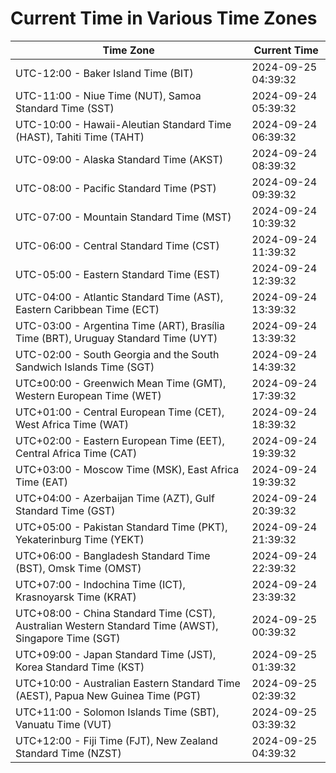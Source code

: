 # Current Time in Various Time Zones

| Time Zone | Current Time |
|-----------|--------------|
| UTC-12:00 - Baker Island Time (BIT) | 2024-09-25 04:39:32 |
| UTC-11:00 - Niue Time (NUT), Samoa Standard Time (SST) | 2024-09-24 05:39:32 |
| UTC-10:00 - Hawaii-Aleutian Standard Time (HAST), Tahiti Time (TAHT) | 2024-09-24 06:39:32 |
| UTC-09:00 - Alaska Standard Time (AKST) | 2024-09-24 08:39:32 |
| UTC-08:00 - Pacific Standard Time (PST) | 2024-09-24 09:39:32 |
| UTC-07:00 - Mountain Standard Time (MST) | 2024-09-24 10:39:32 |
| UTC-06:00 - Central Standard Time (CST) | 2024-09-24 11:39:32 |
| UTC-05:00 - Eastern Standard Time (EST) | 2024-09-24 12:39:32 |
| UTC-04:00 - Atlantic Standard Time (AST), Eastern Caribbean Time (ECT) | 2024-09-24 13:39:32 |
| UTC-03:00 - Argentina Time (ART), Brasília Time (BRT), Uruguay Standard Time (UYT) | 2024-09-24 13:39:32 |
| UTC-02:00 - South Georgia and the South Sandwich Islands Time (SGT) | 2024-09-24 14:39:32 |
| UTC±00:00 - Greenwich Mean Time (GMT), Western European Time (WET) | 2024-09-24 17:39:32 |
| UTC+01:00 - Central European Time (CET), West Africa Time (WAT) | 2024-09-24 18:39:32 |
| UTC+02:00 - Eastern European Time (EET), Central Africa Time (CAT) | 2024-09-24 19:39:32 |
| UTC+03:00 - Moscow Time (MSK), East Africa Time (EAT) | 2024-09-24 19:39:32 |
| UTC+04:00 - Azerbaijan Time (AZT), Gulf Standard Time (GST) | 2024-09-24 20:39:32 |
| UTC+05:00 - Pakistan Standard Time (PKT), Yekaterinburg Time (YEKT) | 2024-09-24 21:39:32 |
| UTC+06:00 - Bangladesh Standard Time (BST), Omsk Time (OMST) | 2024-09-24 22:39:32 |
| UTC+07:00 - Indochina Time (ICT), Krasnoyarsk Time (KRAT) | 2024-09-24 23:39:32 |
| UTC+08:00 - China Standard Time (CST), Australian Western Standard Time (AWST), Singapore Time (SGT) | 2024-09-25 00:39:32 |
| UTC+09:00 - Japan Standard Time (JST), Korea Standard Time (KST) | 2024-09-25 01:39:32 |
| UTC+10:00 - Australian Eastern Standard Time (AEST), Papua New Guinea Time (PGT) | 2024-09-25 02:39:32 |
| UTC+11:00 - Solomon Islands Time (SBT), Vanuatu Time (VUT) | 2024-09-25 03:39:32 |
| UTC+12:00 - Fiji Time (FJT), New Zealand Standard Time (NZST) | 2024-09-25 04:39:32 |
